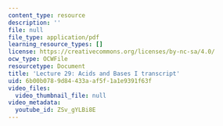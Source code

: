 ```yaml
---
content_type: resource
description: ''
file: null
file_type: application/pdf
learning_resource_types: []
license: https://creativecommons.org/licenses/by-nc-sa/4.0/
ocw_type: OCWFile
resourcetype: Document
title: 'Lecture 29: Acids and Bases I transcript'
uid: 6b00b078-9d84-433a-af5f-1a1e9391f63f
video_files:
  video_thumbnail_file: null
video_metadata:
  youtube_id: ZSv_gYLBi8E
---
```

